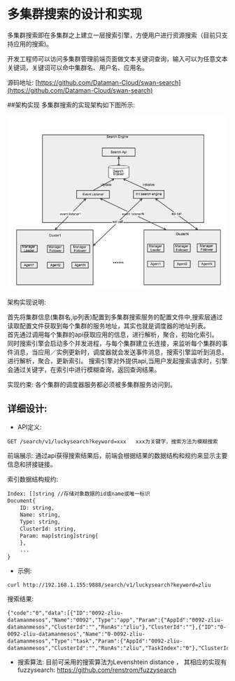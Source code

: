# 多集群搜索的设计和实现
多集群搜索即在多集群之上建立一层搜索引擎，方便用户进行资源搜索（目前只支持应用的搜索)。

开发工程师可以访问多集群管理前端页面做文本关键词查询，输入可以为任意文本关键词，关键词可以命中集群名、用户名、应用名。

源码地址: [https://github.com/Dataman-Cloud/swan-search](https://github.com/Dataman-Cloud/swan-search)

##架构实现
多集群搜索的实现架构如下图所示:

<img src="./images/search-engine.jpg" width="500" />

架构实现说明:

首先将集群信息(集群名,ip列表)配置到多集群搜索服务的配置文件中,搜索层通过读取配置文件获取到每个集群的服务地址，其实也就是调度器的地址列表。  
首先通过调用每个集群的api获取应用的信息，进行解析，聚合，初始化索引。  
同时搜索引擎会启动多个并发进程，与每个集群建立长连接，来监听每个集群的事件消息，当应用／实例更新时，调度器就会发送事件消息，搜索引擎监听到消息，进行解析，聚合，更新索引。
搜索引擎对外提供api,当用户发起搜索请求时，引擎会通过关键字，在索引中进行模糊查询，返回查询结果。

实现约束:
各个集群的调度器服务都必须被多集群服务访问到。

## 详细设计:
+ API定义:
```
GET /search/v1/luckysearch?keyword=xxx   xxx为关键字，搜索方法为模糊搜索
```
前端展示: 通过api获得搜索结果后，前端会根据结果的数据结构和规约来显示主要信息和拼接链接。

索引数据结构规约:

```
Index: []string //存储对象数据的id或name或唯一标识
Document{
    ID: string,
    Name: string,
    Type: string,
    ClusterId: string,
    Param: map[string]string{
    },
    ...
}
```

+ 示例:
```
curl http://192.168.1.155:9888/search/v1/luckysearch?keyword=zliu
```

搜索结果:

```
{"code":"0","data":[{"ID":"0092-zliu-datamanmesos","Name":"0092","Type":"app","Param":{"AppId":"0092-zliu-datamanmesos","ClusterId":"","RunAs":"zliu"},"ClusterId":""},{"ID":"0-0092-zliu-datamanmesos","Name":"0-0092-zliu-datamanmesos","Type":"task","Param":{"AppId":"0092-zliu-datamanmesos","ClusterId":"","RunAs":"zliu","TaskIndex":"0"},"ClusterId":""}]}
```
+ 搜索算法:
目前可采用的搜索算法为Levenshtein distance ， 其相应的实现有fuzzysearch: https://github.com/renstrom/fuzzysearch
